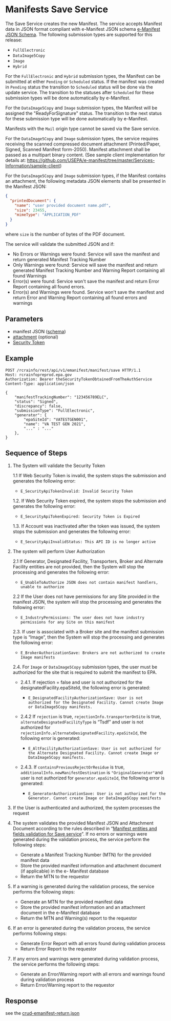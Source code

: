 # Manifests Save Service

The Save Service creates the new Manifest. The service accepts Manifest data in JSON format compliant with e-Manifest
JSON
schema [e-Manifest JSON Schema](https://github.com/USEPA/e-manifest/blob/master/Services-Information/Schema/emanifest.json).
The following submission types are supported for this release:

- `FullElectronic`
- `DataImage5Copy`
- `Image`
- `Hybrid`

For the `FullElectronic` and `Hybrid` submission types, the Manifest can be submitted at either `Pending` or `Scheduled`
status. If the manifest was created in `Pending` status the transition to `Scheduled` status will be done via the update
service. The transition to the statuses after `Scheduled` for these submission types will be done automatically by
e-Manifest.

For the `DataImage5Copy` and `Image` submission types, the Manifest will be assigned the "ReadyForSignature" status. The
transition to the next status for these submission type will be done automatically by e-Manifest.

Manifests with the `Mail` origin type cannot be saved via the Save service.

For the `DataImage5Copy` and `Image` submission types, the service requires receiving the scanned compressed document
attachment (Printed/Paper, Signed, Scanned Manifest form-2050). Manifest attachment shall be passed as a multipart
binary content. (See sample client implementation for details
at: https://github.com/USEPA/e-manifest/tree/master/Services-Information/sample-client)

For the `DataImage5Copy` and `Image` submission types, if the
Manifest contains an attachment, the
following metadata
JSON elements shall be presented in the Manifest JSON:

```json
{
  "printedDocument": {
    "name": "user provided document name.pdf",
    "size": 23455,
    "mimeType": "APPLICATION_PDF"
  }
}
```

where `size` is the number of bytes of the PDF document.

The service will validate the submitted JSON and if:

- No Errors or Warnings were found: Service will save the manifest and return generated Manifest Tracking Number
- Only Warnings were found: Service will save the manifest and return generated Manifest Tracking Number and Warning
  Report containing all found Warnings
- Error(s) were found: Service won't save the manifest and return Error Report containing all found errors.
- Error(s) and Warnings were found. Service won't save the manifest and return Error and Warning Report containing all
  found errors and warnings

## Parameters

- manifest JSON ([schema](https://github.com/USEPA/e-manifest/blob/master/Services-Information/Schema/emanifest.json))
- [attachment](./manifest-attachments.md) (optional)
- [Security Token](../authentication.md#security-tokens)

## Example

```http
POST /rcrainfo/rest/api/v1/emanifest/manifest/save HTTP/1.1
Host: rcrainfopreprod.epa.gov
Authorization: Bearer theSecurityTokenObtainedFromTheAuthService
Content-Type: application/json

{
    "manifestTrackingNumber": "123456789ELC",
    "status": "Signed",
    "discrepancy": false,
    "submissionType": "FullElectronic",
    "generator": {
        "epaSiteId": "VATESTGEN001",
        "name": "VA TEST GEN 2021",
        "..." : "..."
    },
}
```

## Sequence of Steps

[//]: # "todo (idea) consolidate all error messages into 1 error table and just reference the error code"

1. The System will validate the Security Token

   1.1 If Web Security Token is invalid, the system stops the submission and generates the following error:

   - `E_SecurityApiTokenInvalid: Invalid Security Token`

   1.2. If Web Security Token expired, the system stops the submission and generates the following
   error:

   - `E_SecurityApiTokenExpired: Security Token is Expired`

   1.3. If Account was inactivated after the token was issued, the system stops the submission and
   generates the following error:

   - `E_SecurityApiInvalidStatus: This API ID is no longer active`

2. The system will perform User Authorization

   2.1 If Generator, Designated Facility, Transporters, Broker and Alternate Facility entities are not provided, then
   the System will stop the processing and generates the following error:

   - `E_UnableToAuthorize JSON does not contain manifest handlers, unable to authorize`

   2.2 If the User does not have permissions for any Site provided in the manifest JSON, the system will stop the
   processing and generates the following error:

   - `E_IndustryPermissions: The user does not have industry permissions for any Site on this manifest`

   2.3. If user is associated with a Broker site and the manifest submission type is “Image”, then the System will
   stop the processing and generates the following error:

   - `E_BrokerAuthorizationSave: Brokers are not authorized to create Image manifests`

   2.4. For `Image` or `DataImage5Copy` submission types, the user must be authorized for the site that is required to
   submit the manifest to EPA.

   - 2.4.1. If rejection = false and user is not authorized for the designatedFacility.epaSiteId, the following error
     is generated:

     - `E_DesignatedFacilityAuthorizationSave: User is not authorized for the Designated Facility. Cannot create Image or DataImage5Copy manifests.`

   - 2.4.2 If `rejection` is true, `rejectionInfo.transporterOnSite` is true,
     `alternateDesignatedFacilityType` is “Tsdf” and user is not authorized for
     `rejectionInfo.alternateDesignatedFacility.epaSiteId`, the following error is generated:

     - `E_AltFacilityAuthorizationSave: User is not authorized for the Alternate Designated Facility. Cannot create Image or DataImage5Copy manifests.`

   - 2.4.3. If `containsPreviousRejectOrResidue` is true, `additionalInfo.newManifestDestination`
     is `"OriginalGenerator"`and user is not authorized for `generator.epaSiteId`, the following error is
     generated:

     - `E_GeneratorAuthorizationSave: User is not authorized for the Generator. Cannot create Image or DataImage5Copy manifests`

3. If the User is authenticated and authorized, the system processes the request
4. The system validates the provided Manifest JSON and Attachment Document according to the rules described
   in “[Manifest entities and fields validation for Save service]()”. If no errors or warnings were generated during the
   validation process, the service perform the following steps:

   - Generate a Manifest Tracking Number (MTN) for the provided manifest data
   - Store the provided manifest information and attachment document (if applicable) in the e-
     Manifest database
   - Return the MTN to the requestor

5. If a warning is generated during the validation process, the service performs the following steps:

   - Generate an MTN for the provided manifest data
   - Store the provided manifest information and an attachment document in the e-Manifest
     database
   - Return the MTN and Warning(s) report to the requestor

6. If an error is generated during the validation process, the service performs following steps:

   - Generate Error Report with all errors found during validation process
   - Return Error Report to the requestor

7. If any errors and warnings were generated during validation process, the service performs the
   following steps:

   - Generate an Error/Warning report with all errors and warnings found during validation process
   - Return Error/Warning report to the requestor

## Response

see the [crud-emanifest-return.json]()
